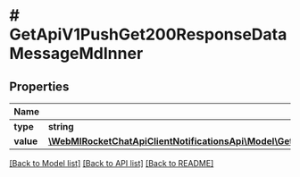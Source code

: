 # # GetApiV1PushGet200ResponseDataMessageMdInner

## Properties

Name | Type | Description | Notes
------------ | ------------- | ------------- | -------------
**type** | **string** |  | [optional]
**value** | [**\WebMIRocketChatApiClientNotificationsApi\Model\GetApiV1PushGet200ResponseDataMessageMdInnerValueInner[]**](GetApiV1PushGet200ResponseDataMessageMdInnerValueInner.md) |  | [optional]

[[Back to Model list]](../../README.md#models) [[Back to API list]](../../README.md#endpoints) [[Back to README]](../../README.md)
